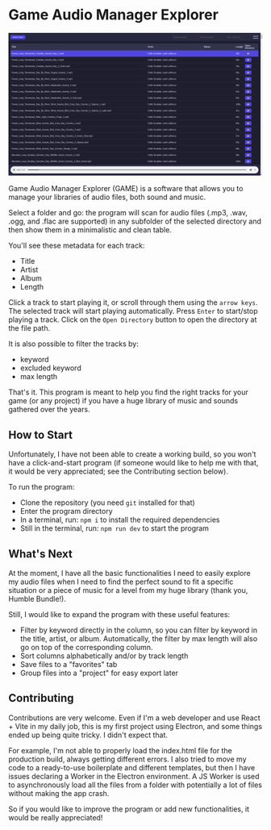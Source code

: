 # Game Audio Manager Explorer

<img src="res/game_interface.png" alt="Game Audio Manager Explorer interface" width="800"/>

Game Audio Manager Explorer (GAME) is a software that allows you to manage your libraries of audio files, both sound and music.

Select a folder and go: the program will scan for audio files (.mp3, .wav, .ogg, and .flac are supported) in any subfolder of the selected directory and then show them in a minimalistic and clean table.

You'll see these metadata for each track:
- Title
- Artist
- Album
- Length

Click a track to start playing it, or scroll through them using the `arrow keys`. The selected track will start playing automatically.
Press `Enter` to start/stop playing a track.
Click on the `Open Directory` button to open the directory at the file path.

It is also possible to filter the tracks by:
- keyword
- excluded keyword
- max length

That's it.
This program is meant to help you find the right tracks for your game (or any project) if you have a huge library of music and sounds gathered over the years.

## How to Start

Unfortunately, I have not been able to create a working build, so you won't have a click-and-start program (if someone would like to help me with that, it would be very appreciated; see the Contributing section below).

To run the program:
- Clone the repository (you need `git` installed for that)
- Enter the program directory
- In a terminal, run: `npm i` to install the required dependencies
- Still in the terminal, run: `npm run dev` to start the program

## What's Next

At the moment, I have all the basic functionalities I need to easily explore my audio files when I need to find the perfect sound to fit a specific situation or a piece of music for a level from my huge library (thank you, Humble Bundle!).

Still, I would like to expand the program with these useful features:
- Filter by keyword directly in the column, so you can filter by keyword in the title, artist, or album. Automatically, the filter by max length will also go on top of the corresponding column.
- Sort columns alphabetically and/or by track length
- Save files to a "favorites" tab
- Group files into a "project" for easy export later

## Contributing

Contributions are very welcome.
Even if I'm a web developer and use React + Vite in my daily job, this is my first project using Electron, and some things ended up being quite tricky. I didn't expect that.

For example, I'm not able to properly load the index.html file for the production build, always getting different errors.
I also tried to move my code to a ready-to-use boilerplate and different templates, but then I have issues declaring a Worker in the Electron environment. A JS Worker is used to asynchronously load all the files from a folder with potentially a lot of files without making the app crash.

So if you would like to improve the program or add new functionalities, it would be really appreciated!